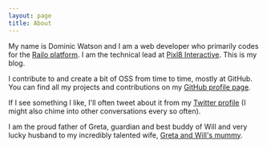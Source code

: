 ```yaml
---
layout: page
title: About
---
```


My name is Dominic Watson and I am a web developer who primarily codes for the [Railo platform](http://www.getrailo.org). I am the technical lead at [Pixl8 Interactive](http://www.pixl8.co.uk). This is my blog.

I contribute to and create a bit of OSS from time to time, mostly at GitHub. You can find all my projects and contributions on my [GitHub profile page](https://github.com/DominicWatson).

If I see something I like, I'll often tweet about it from my [Twitter profile]('https://twitter.com/dom_watson') (I might also chime into other conversations every so often).

I am the proud father of Greta, guardian and best buddy of Will and very lucky husband to my incredibly talented wife, [Greta and Will's mummy](http://www.theimagegarden.co.uk/).

